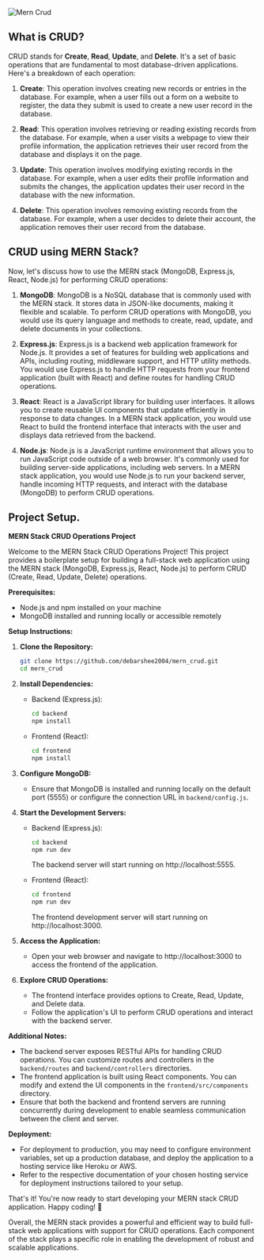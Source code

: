 ![Mern Crud](https://github.com/debarshee2004/mern_crud/assets/129538241/8e0f6ab4-f7a2-46ef-b860-36d1f03df1c5)


## What is CRUD?

CRUD stands for **Create**, **Read**, **Update**, and **Delete**. It's a set of basic operations that are fundamental to most database-driven applications. Here's a breakdown of each operation:

1. **Create**: This operation involves creating new records or entries in the database. For example, when a user fills out a form on a website to register, the data they submit is used to create a new user record in the database.

2. **Read**: This operation involves retrieving or reading existing records from the database. For example, when a user visits a webpage to view their profile information, the application retrieves their user record from the database and displays it on the page.

3. **Update**: This operation involves modifying existing records in the database. For example, when a user edits their profile information and submits the changes, the application updates their user record in the database with the new information.

4. **Delete**: This operation involves removing existing records from the database. For example, when a user decides to delete their account, the application removes their user record from the database.

## CRUD using MERN Stack?

Now, let's discuss how to use the MERN stack (MongoDB, Express.js, React, Node.js) for performing CRUD operations:

1. **MongoDB**: MongoDB is a NoSQL database that is commonly used with the MERN stack. It stores data in JSON-like documents, making it flexible and scalable. To perform CRUD operations with MongoDB, you would use its query language and methods to create, read, update, and delete documents in your collections.

2. **Express.js**: Express.js is a backend web application framework for Node.js. It provides a set of features for building web applications and APIs, including routing, middleware support, and HTTP utility methods. You would use Express.js to handle HTTP requests from your frontend application (built with React) and define routes for handling CRUD operations.

3. **React**: React is a JavaScript library for building user interfaces. It allows you to create reusable UI components that update efficiently in response to data changes. In a MERN stack application, you would use React to build the frontend interface that interacts with the user and displays data retrieved from the backend.

4. **Node.js**: Node.js is a JavaScript runtime environment that allows you to run JavaScript code outside of a web browser. It's commonly used for building server-side applications, including web servers. In a MERN stack application, you would use Node.js to run your backend server, handle incoming HTTP requests, and interact with the database (MongoDB) to perform CRUD operations.

## Project Setup.

**MERN Stack CRUD Operations Project**

Welcome to the MERN Stack CRUD Operations Project! This project provides a boilerplate setup for building a full-stack web application using the MERN stack (MongoDB, Express.js, React, Node.js) to perform CRUD (Create, Read, Update, Delete) operations.

**Prerequisites:**

- Node.js and npm installed on your machine
- MongoDB installed and running locally or accessible remotely

**Setup Instructions:**

1. **Clone the Repository:**

   ```bash
   git clone https://github.com/debarshee2004/mern_crud.git
   cd mern_crud
   ```

2. **Install Dependencies:**

   - Backend (Express.js):
     ```bash
     cd backend
     npm install
     ```
   - Frontend (React):
     ```bash
     cd frontend
     npm install
     ```

3. **Configure MongoDB:**

   - Ensure that MongoDB is installed and running locally on the default port (5555) or configure the connection URL in `backend/config.js`.

4. **Start the Development Servers:**

   - Backend (Express.js):

     ```bash
     cd backend
     npm run dev
     ```

     The backend server will start running on http://localhost:5555.

   - Frontend (React):
     ```bash
     cd frontend
     npm run dev
     ```
     The frontend development server will start running on http://localhost:3000.

5. **Access the Application:**

   - Open your web browser and navigate to http://localhost:3000 to access the frontend of the application.

6. **Explore CRUD Operations:**
   - The frontend interface provides options to Create, Read, Update, and Delete data.
   - Follow the application's UI to perform CRUD operations and interact with the backend server.

**Additional Notes:**

- The backend server exposes RESTful APIs for handling CRUD operations. You can customize routes and controllers in the `backend/routes` and `backend/controllers` directories.
- The frontend application is built using React components. You can modify and extend the UI components in the `frontend/src/components` directory.
- Ensure that both the backend and frontend servers are running concurrently during development to enable seamless communication between the client and server.

**Deployment:**

- For deployment to production, you may need to configure environment variables, set up a production database, and deploy the application to a hosting service like Heroku or AWS.
- Refer to the respective documentation of your chosen hosting service for deployment instructions tailored to your setup.

That's it! You're now ready to start developing your MERN stack CRUD application. Happy coding! 🚀

Overall, the MERN stack provides a powerful and efficient way to build full-stack web applications with support for CRUD operations. Each component of the stack plays a specific role in enabling the development of robust and scalable applications.

